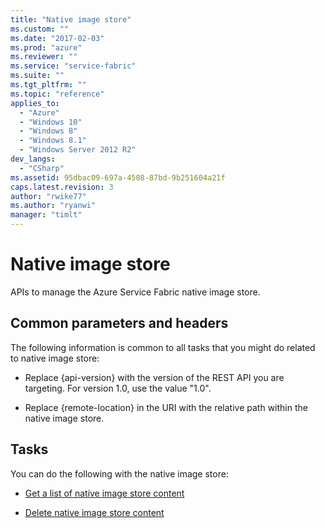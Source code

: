 ```yaml
---
title: "Native image store"
ms.custom: ""
ms.date: "2017-02-03"
ms.prod: "azure"
ms.reviewer: ""
ms.service: "service-fabric"
ms.suite: ""
ms.tgt_pltfrm: ""
ms.topic: "reference"
applies_to: 
  - "Azure"
  - "Windows 10"
  - "Windows 8"
  - "Windows 8.1"
  - "Windows Server 2012 R2"
dev_langs: 
  - "CSharp"
ms.assetid: 95dbac09-697a-4508-87bd-9b251604a21f
caps.latest.revision: 3
author: "rwike77"
ms.author: "ryanwi"
manager: "timlt"
---
```

# Native image store
APIs to manage the Azure Service Fabric native image store.  
  
## Common parameters and headers  
 The following information is common to all tasks that you might do related to native image store:  
  
-   Replace {api-version} with the version of the REST API you are targeting. For version 1.0, use the value "1.0".  
  
-   Replace {remote-location} in the URI with the relative path within the native image store.  
  
## Tasks  
 You can do the following with the native image store:  
  
-   [Get a list of native image store content](get-a-list-of-native-image-store-content.md)  
  
-   [Delete native image store content](delete-native-image-store-content.md)